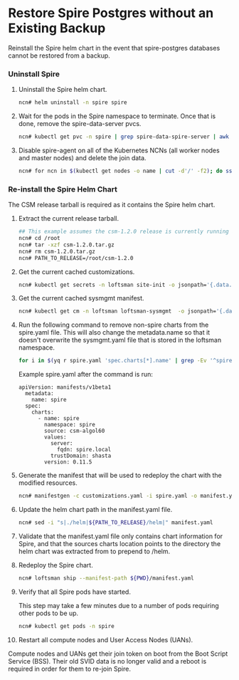 # Restore Spire Postgres without an Existing Backup

Reinstall the Spire helm chart in the
event that spire-postgres databases cannot be restored from a backup.

### Uninstall Spire

1. Uninstall the Spire helm chart.

   ```bash
   ncn# helm uninstall -n spire spire
   ```

2. Wait for the pods in the Spire namespace to terminate. Once that is done, remove
   the spire-data-server pvcs.

   ```bash
   ncn# kubectl get pvc -n spire | grep spire-data-spire-server | awk '{print $1}' | xargs kubectl delete -n spire pvc
   ```

3. Disable spire-agent on all of the Kubernetes NCNs (all worker nodes and master nodes) and delete the join data.

   ```bash
   ncn# for ncn in $(kubectl get nodes -o name | cut -d'/' -f2); do ssh "${ncn}" systemctl stop spire-agent; ssh "${ncn}" rm /root/spire/data/svid.key /root/spire/agent_svid.der /root/spire/bundle.der; done
   ```

### Re-install the Spire Helm Chart

The CSM release tarball is required as it contains the Spire helm chart.

1. Extract the current release tarball.

   ```bash
   ## This example assumes the csm-1.2.0 release is currently running and the csm-1.2.0.tar.gz has been pulled down under /root
   ncn# cd /root
   ncn# tar -xzf csm-1.2.0.tar.gz
   ncn# rm csm-1.2.0.tar.gz
   ncn# PATH_TO_RELEASE=/root/csm-1.2.0
   ```

2. Get the current cached customizations.

   ```bash
   ncn# kubectl get secrets -n loftsman site-init -o jsonpath='{.data.customizations\.yaml}' | base64 -d > customizations.yaml
   ```

3. Get the current cached sysmgmt manifest.

   ```bash
   ncn# kubectl get cm -n loftsman loftsman-sysmgmt  -o jsonpath='{.data.manifest\.yaml}' > spire.yaml

   ```

4. Run the following command to remove non-spire charts from the spire.yaml file. This will also change the metadata.name so that it doesn't overwrite the sysmgmt.yaml file that is stored in the loftsman namespace.

   ```bash
   for i in $(yq r spire.yaml 'spec.charts[*].name' | grep -Ev '^spire$'); do yq d -i spire.yaml  'spec.charts(name=='"$i"')'; done; yq w -i spire.yaml metadata.name spire
   ```

   Example spire.yaml after the command is run:

   ```text
   apiVersion: manifests/v1beta1
     metadata:
       name: spire
     spec:
       charts:
         - name: spire
           namespace: spire
           source: csm-algol60
           values:
             server:
               fqdn: spire.local
             trustDomain: shasta
           version: 0.11.5
   ```

5. Generate the manifest that will be used to redeploy the chart with the modified resources.

   ```bash
   ncn# manifestgen -c customizations.yaml -i spire.yaml -o manifest.yaml
   ```

6. Update the helm chart path in the manifest.yaml file.

   ```bash
   ncn# sed -i "s|./helm|${PATH_TO_RELEASE}/helm|" manifest.yaml
   ```

7. Validate that the manifest.yaml file only contains chart information for Spire,
   and that the sources charts location points to the directory the helm chart was extracted from to prepend to /helm.

8. Redeploy the Spire chart.

   ```bash
   ncn# loftsman ship --manifest-path ${PWD}/manifest.yaml
   ```

9. Verify that all Spire pods have started.

   This step may take a few minutes due to a number of pods requiring other pods to be up.

   ```bash
   ncn# kubectl get pods -n spire
   ```

10. Restart all compute nodes and User Access Nodes (UANs).

Compute nodes and UANs get their join token on boot from the Boot Script Service (BSS).
Their old SVID data is no longer valid and a reboot is required in order for them to re-join Spire.
